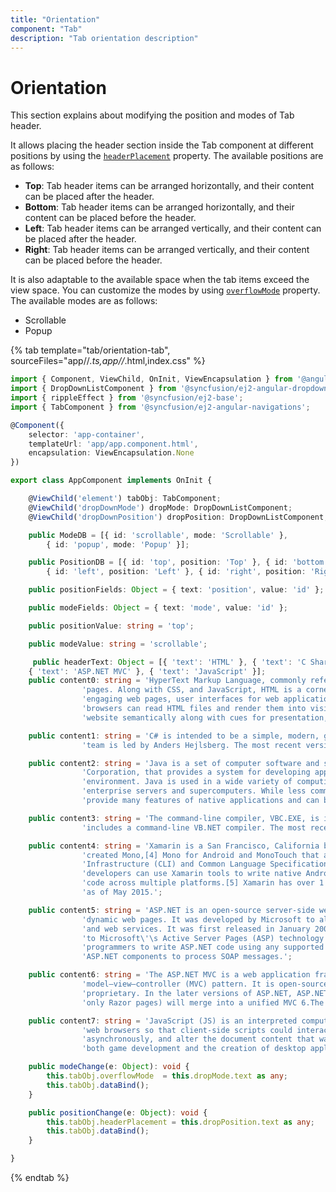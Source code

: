 ```yaml
---
title: "Orientation"
component: "Tab"
description: "Tab orientation description"
---
```


# Orientation

This section explains about modifying the position and modes of Tab header.

It allows placing the header section inside the Tab component at different positions by using the  [`headerPlacement`](../api/tab#headerplacement) property. The available positions are as follows:

* **Top**: Tab header items can be arranged horizontally, and their content can be placed after the header.
* **Bottom**: Tab header items can be arranged horizontally, and their content can be placed before the header.
* **Left**: Tab header items can be arranged vertically, and their content can be placed after the header.
* **Right**: Tab header items can be arranged vertically, and their content can be placed before the header.

It is also adaptable to the available space when the tab items exceed the view space. You can customize the modes by using [`overflowMode`](../api/tab#overflowmode) property. The available modes are as follows:

* Scrollable
* Popup

{% tab template="tab/orientation-tab", sourceFiles="app//*.ts,app//*.html,index.css"  %}

```typescript
import { Component, ViewChild, OnInit, ViewEncapsulation } from '@angular/core';
import { DropDownListComponent } from '@syncfusion/ej2-angular-dropdowns';
import { rippleEffect } from '@syncfusion/ej2-base';
import { TabComponent } from '@syncfusion/ej2-angular-navigations';

@Component({
    selector: 'app-container',
    templateUrl: 'app/app.component.html',
    encapsulation: ViewEncapsulation.None
})

export class AppComponent implements OnInit {

    @ViewChild('element') tabObj: TabComponent;
    @ViewChild('dropDownMode') dropMode: DropDownListComponent;
    @ViewChild('dropDownPosition') dropPosition: DropDownListComponent;

    public ModeDB = [{ id: 'scrollable', mode: 'Scrollable' },
        { id: 'popup', mode: 'Popup' }];

    public PositionDB = [{ id: 'top', position: 'Top' }, { id: 'bottom', position: 'Bottom' },
        { id: 'left', position: 'Left' }, { id: 'right', position: 'Right' }];

    public positionFields: Object = { text: 'position', value: 'id' };

    public modeFields: Object = { text: 'mode', value: 'id' };

    public positionValue: string = 'top';

    public modeValue: string = 'scrollable';

     public headerText: Object = [{ 'text': 'HTML' }, { 'text': 'C Sharp(C#)' },{ 'text': 'Java' },{ 'text': 'VB.Net' }, { 'text': 'Xamarin' }, { 'text': 'ASP.NET' },
    { 'text': 'ASP.NET MVC' }, { 'text': 'JavaScript' }];
    public content0: string = 'HyperText Markup Language, commonly referred to as HTML, is the standard markup language used to create web ' +
                'pages. Along with CSS, and JavaScript, HTML is a cornerstone technology, used by most websites to create visually ' +
                'engaging web pages, user interfaces for web applications, and user interfaces for many mobile applications.[1] Web ' +
                'browsers can read HTML files and render them into visible or audible web pages. HTML describes the structure of a ' +
                'website semantically along with cues for presentation, making it a markup language, rather than a programming language.';

    public content1: string = 'C# is intended to be a simple, modern, general-purpose, object-oriented programming language. Its development ' +
                'team is led by Anders Hejlsberg. The most recent version is C# 5.0, which was released on August 15, 2012.';

    public content2: string = 'Java is a set of computer software and specifications developed by Sun Microsystems, later acquired by Oracle ' +
                'Corporation, that provides a system for developing application software and deploying it in a cross-platform computing ' +
                'environment. Java is used in a wide variety of computing platforms from embedded devices and mobile phones to ' +
                'enterprise servers and supercomputers. While less common, Java applets run in secure, sandboxed environments to ' +
                'provide many features of native applications and can be embedded in HTML pages.';

    public content3: string = 'The command-line compiler, VBC.EXE, is installed as part of the freeware .NET Framework SDK. Mono also ' +
                'includes a command-line VB.NET compiler. The most recent version is VB 2012, which was released on August 15, 2012.';

    public content4: string = 'Xamarin is a San Francisco, California based software company created in May 2011[3] by the engineers that ' +
                'created Mono,[4] Mono for Android and MonoTouch that are cross-platform implementations of the Common Language ' +
                'Infrastructure (CLI) and Common Language Specifications (often called Microsoft .NET). With a C#-shared codebase, ' +
                'developers can use Xamarin tools to write native Android, iOS, and Windows apps with native user interfaces and share ' +
                'code across multiple platforms.[5] Xamarin has over 1 million developers in more than 120 countries around the World ' +
                'as of May 2015.';

    public content5: string = 'ASP.NET is an open-source server-side web application framework designed for web development to produce ' +
                'dynamic web pages. It was developed by Microsoft to allow programmers to build dynamic web sites, web applications ' +
                'and web services. It was first released in January 2002 with version 1.0 of the .NET Framework, and is the successor ' +
                'to Microsoft\'\s Active Server Pages (ASP) technology. ASP.NET is built on the Common Language Runtime (CLR), allowing ' +
                'programmers to write ASP.NET code using any supported .NET language. The ASP.NET SOAP extension framework allows ' +
                'ASP.NET components to process SOAP messages.';

    public content6: string = 'The ASP.NET MVC is a web application framework developed by Microsoft, which implements the ' +
                'model–view–controller (MVC) pattern. It is open-source software, apart from the ASP.NET Web Forms component which is ' +
                'proprietary. In the later versions of ASP.NET, ASP.NET MVC, ASP.NET Web API, and ASP.NET Web Pages (a platform using ' +
                'only Razor pages) will merge into a unified MVC 6.The project is called ASP.NET vNext.';

    public content7: string = 'JavaScript (JS) is an interpreted computer programming language. It was originally implemented as part of ' +
                'web browsers so that client-side scripts could interact with the user, control the browser, communicate ' +
                'asynchronously, and alter the document content that was displayed.[5] More recently, however, it has become common in ' +
                'both game development and the creation of desktop applications.';

    public modeChange(e: Object): void {
        this.tabObj.overflowMode  = this.dropMode.text as any;
        this.tabObj.dataBind();
    }

    public positionChange(e: Object): void {
        this.tabObj.headerPlacement = this.dropPosition.text as any;
        this.tabObj.dataBind();
    }

}
```

{% endtab %}
